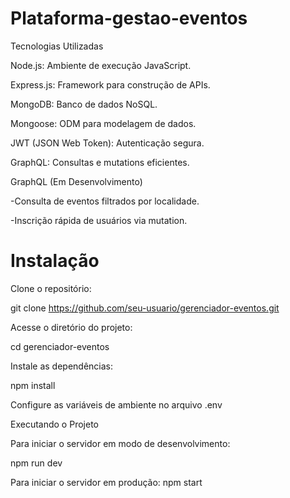 # Plataforma-gestao-eventos

Tecnologias Utilizadas

Node.js: Ambiente de execução JavaScript.

Express.js: Framework para construção de APIs.

MongoDB: Banco de dados NoSQL.

Mongoose: ODM para modelagem de dados.

JWT (JSON Web Token): Autenticação segura.

GraphQL: Consultas e mutations eficientes.

GraphQL (Em Desenvolvimento)

-Consulta de eventos filtrados por localidade.

-Inscrição rápida de usuários via mutation.

# Instalação

Clone o repositório:

  git clone https://github.com/seu-usuario/gerenciador-eventos.git

Acesse o diretório do projeto:

  cd gerenciador-eventos

Instale as dependências:

  npm install
  
Configure as variáveis de ambiente no arquivo .env

Executando o Projeto

Para iniciar o servidor em modo de desenvolvimento:

  npm run dev

Para iniciar o servidor em produção:
  npm start